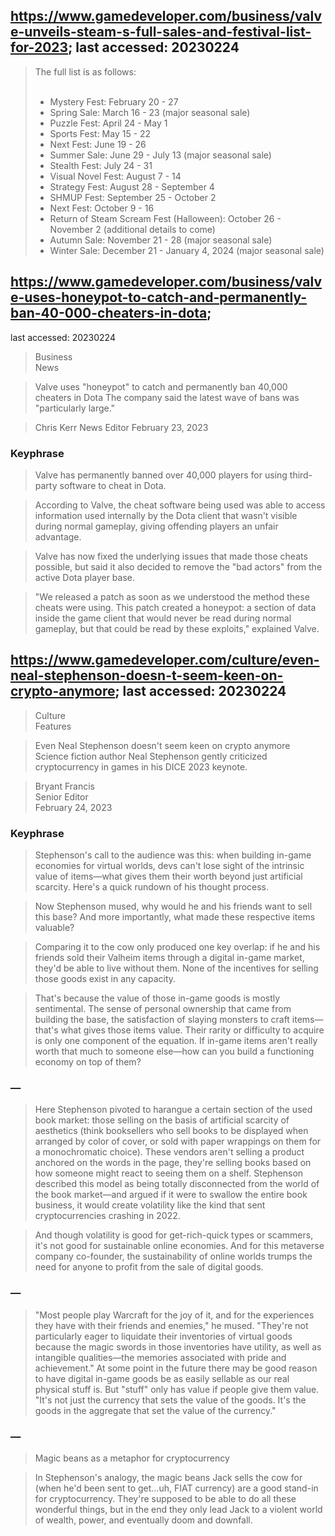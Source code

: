 ## https://www.gamedeveloper.com/business/valve-unveils-steam-s-full-sales-and-festival-list-for-2023; last accessed: 20230224

> The full list is as follows: <br/>
> <br/>
> * Mystery Fest: February 20 - 27 <br/>
> * Spring Sale: March 16 - 23 (major seasonal sale) <br/>
> * Puzzle Fest: April 24 - May 1 <br/>
> * Sports Fest: May 15 - 22 <br/>
> * Next Fest: June 19 - 26 <br/>
> * Summer Sale: June 29 - July 13 (major seasonal sale) <br/>
> * Stealth Fest: July 24 - 31 <br/>
> * Visual Novel Fest: August 7 - 14 <br/>
> * Strategy Fest: August 28 - September 4 <br/>
> * SHMUP Fest: September 25 - October 2 <br/>
> * Next Fest: October 9 - 16 <br/>
> * Return of Steam Scream Fest (Halloween): October 26 - November 2 (additional details to come) <br/>
> * Autumn Sale: November 21 - 28 (major seasonal sale) <br/>
> * Winter Sale: December 21 - January 4, 2024 (major seasonal sale)

## https://www.gamedeveloper.com/business/valve-uses-honeypot-to-catch-and-permanently-ban-40-000-cheaters-in-dota;
last accessed: 20230224

> Business<br/>
> News

> Valve uses "honeypot" to catch and permanently ban 40,000 cheaters in Dota
The company said the latest wave of bans was "particularly large."

> Chris Kerr
> News Editor
> February 23, 2023

### Keyphrase

> Valve has permanently banned over 40,000 players for using third-party software to cheat in Dota. 

> According to Valve, the cheat software being used was able to access information used internally by the Dota client that wasn't visible during normal gameplay, giving offending players an unfair advantage. 

> Valve has now fixed the underlying issues that made those cheats possible, but said it also decided to remove the "bad actors" from the active Dota player base. 

> "We released a patch as soon as we understood the method these cheats were using. This patch created a honeypot: a section of data inside the game client that would never be read during normal gameplay, but that could be read by these exploits," explained Valve. 

## https://www.gamedeveloper.com/culture/even-neal-stephenson-doesn-t-seem-keen-on-crypto-anymore; last accessed: 20230224

> Culture<br/>
> Features

> Even Neal Stephenson doesn't seem keen on crypto anymore<br/>
> Science fiction author Neal Stephenson gently criticized cryptocurrency in games in his DICE 2023 keynote.

> Bryant Francis<br/>
> Senior Editor<br/>
> February 24, 2023

### Keyphrase

> Stephenson's call to the audience was this: when building in-game economies for virtual worlds, devs can't lose sight of the intrinsic value of items—what gives them their worth beyond just artificial scarcity. Here's a quick rundown of his thought process.

> Now Stephenson mused, why would he and his friends want to sell this base? And more importantly, what made these respective items valuable?

> Comparing it to the cow only produced one key overlap: if he and his friends sold their Valheim items through a digital in-game market, they'd be able to live without them. None of the incentives for selling those goods exist in any capacity.

> That's because the value of those in-game goods is mostly sentimental. The sense of personal ownership that came from building the base, the satisfaction of slaying monsters to craft items—that's what gives those items value. Their rarity or difficulty to acquire is only one component of the equation. If in-game items aren't really worth that much to someone else—how can you build a functioning economy on top of them?

### —

> Here Stephenson pivoted to harangue a certain section of the used book market: those selling on the basis of artificial scarcity of aesthetics (think booksellers who sell books to be displayed when arranged by color of cover, or sold with paper wrappings on them for a monochromatic choice). These vendors aren't selling a product anchored on the words in the page, they're selling books based on how someone might react to seeing them on a shelf.
Stephenson described this model as being totally disconnected from the world of the book market—and argued if it were to swallow the entire book business, it would create volatility like the kind that sent cryptocurrencies crashing in 2022.

> And though volatility is good for get-rich-quick types or scammers, it's not good for sustainable online economies. And for this metaverse company co-founder, the sustainability of online worlds trumps the need for anyone to profit from the sale of digital goods.

### —

> "Most people play Warcraft for the joy of it, and for the experiences they have with their friends and enemies," he mused. "They're not particularly eager to liquidate their inventories of virtual goods because the magic swords in those inventories have utility, as well as intangible qualities—the memories associated with pride and achievement."
At some point in the future there may be good reason to have digital in-game goods be as easily sellable as our real physical stuff is. But "stuff" only has value if people give them value.
"It's not just the currency that sets the value of the goods. It's the goods in the aggregate that set the value of the currency."

### —

> Magic beans as a metaphor for cryptocurrency

> In Stephenson's analogy, the magic beans Jack sells the cow for (when he'd been sent to get...uh, FIAT currency) are a good stand-in for cryptocurrency. They're supposed to be able to do all these wonderful things, but in the end they only lead Jack to a violent world of wealth, power, and eventually doom and downfall.

